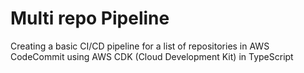 # Multi repo Pipeline


Creating a basic CI/CD pipeline for a list of repositories in AWS CodeCommit using AWS CDK (Cloud Development Kit) in TypeScript


